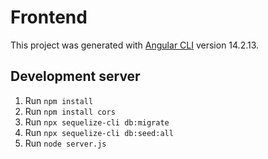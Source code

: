 # Frontend

This project was generated with [Angular CLI](https://github.com/angular/angular-cli) version 14.2.13.

## Development server

1. Run `npm install`
2. Run `npm install cors` 
2. Run `npx sequelize-cli db:migrate` 
3. Run `npx sequelize-cli db:seed:all`
4. Run `node server.js` 

